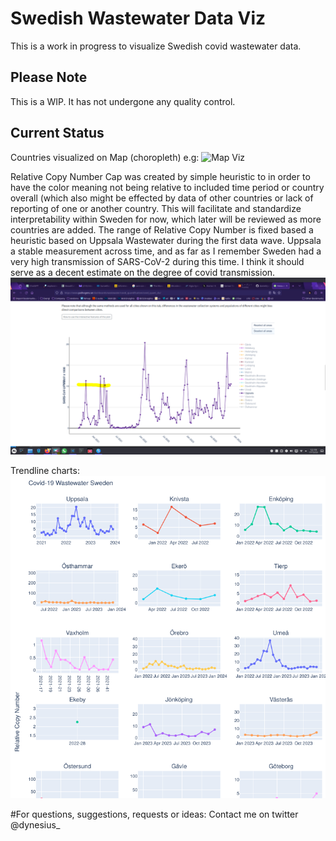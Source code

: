 # Swedish Wastewater Data Viz
This is a work in progress to visualize Swedish covid wastewater data.


## Please Note
This is a WIP. It has not undergone any quality control.

## Current Status
Countries visualized on Map (choropleth) e.g:
![Map Viz](docs/analytics/covid/docs/c19_wastewater_sweden_2023_v0.2.gif)

Relative Copy Number Cap was created by simple heuristic to in order to have the color meaning not being relative to included time period or country overall (which also might be effected by data of other countries or lack of reporting of one or another country. This will facilitate and standardize interpretability within Sweden for now, which later will be reviewed as more countries are added.
The range of Relative Copy Number is fixed based a heuristic based on Uppsala Wastewater during the first data wave. Uppsala a stable measurement across time, and as far as I remember Sweden had a very high transmission of SARS-CoV-2 during this time. I think it should serve as a decent estimate on the degree of covid transmission. 
![Trendline Viz](docs/uppsala_c19_first_recorded_peak.png)


Trendline charts:
![Trendline Viz](docs/c19-trends.png)


#For questions, suggestions, requests or ideas:
Contact me on twitter @dynesius_